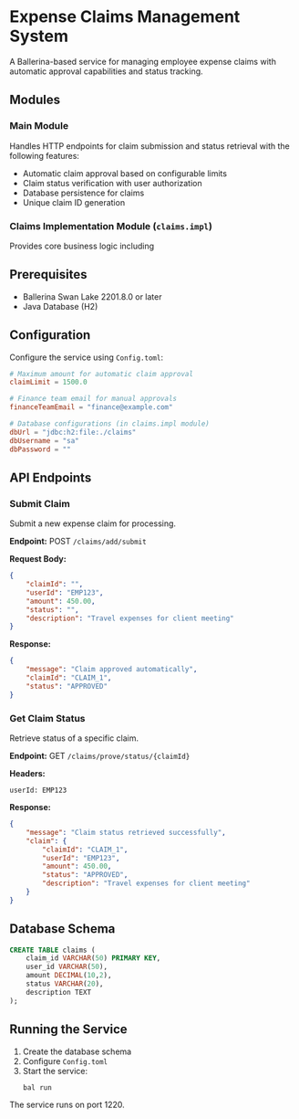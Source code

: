 # Expense Claims Management System

A Ballerina-based service for managing employee expense claims with automatic approval capabilities and status tracking.

## Modules

### Main Module
Handles HTTP endpoints for claim submission and status retrieval with the following features:
- Automatic claim approval based on configurable limits
- Claim status verification with user authorization
- Database persistence for claims
- Unique claim ID generation

### Claims Implementation Module (`claims.impl`)
Provides core business logic including

## Prerequisites

- Ballerina Swan Lake 2201.8.0 or later
- Java Database (H2)

## Configuration

Configure the service using `Config.toml`:

```toml
# Maximum amount for automatic claim approval
claimLimit = 1500.0

# Finance team email for manual approvals
financeTeamEmail = "finance@example.com"

# Database configurations (in claims.impl module)
dbUrl = "jdbc:h2:file:./claims"
dbUsername = "sa"
dbPassword = ""
```

## API Endpoints

### Submit Claim

Submit a new expense claim for processing.

**Endpoint:** POST `/claims/add/submit`

**Request Body:**
```json
{
    "claimId": "",
    "userId": "EMP123",
    "amount": 450.00,
    "status": "",
    "description": "Travel expenses for client meeting"
}
```

**Response:**
```json
{
    "message": "Claim approved automatically",
    "claimId": "CLAIM_1",
    "status": "APPROVED"
}
```

### Get Claim Status

Retrieve status of a specific claim.

**Endpoint:** GET `/claims/prove/status/{claimId}`

**Headers:**
```
userId: EMP123
```

**Response:**
```json
{
    "message": "Claim status retrieved successfully",
    "claim": {
        "claimId": "CLAIM_1",
        "userId": "EMP123",
        "amount": 450.00,
        "status": "APPROVED",
        "description": "Travel expenses for client meeting"
    }
}
```

## Database Schema

```sql
CREATE TABLE claims (
    claim_id VARCHAR(50) PRIMARY KEY,
    user_id VARCHAR(50),
    amount DECIMAL(10,2),
    status VARCHAR(20),
    description TEXT
);
```

## Running the Service

1. Create the database schema
2. Configure `Config.toml`
3. Start the service:
   ```bash
   bal run
   ```

The service runs on port 1220.